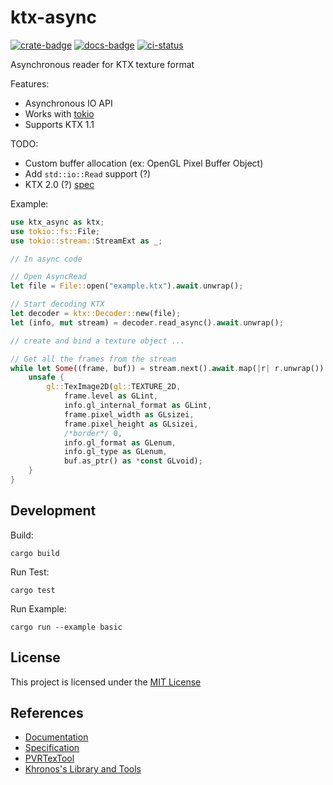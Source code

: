 # ktx-async

[![crate-badge]][crate-link] [![docs-badge]][docs-link] [![ci-status]][ci-link]

[crate-badge]: https://img.shields.io/crates/v/ktx-async.svg
[crate-link]: https://crates.io/crates/ktx-async
[docs-badge]: https://docs.rs/ktx-async/badge.svg
[docs-link]: https://docs.rs/ktx-async
[ci-status]: https://travis-ci.com/davll/ktx.svg?branch=master
[ci-link]: https://travis-ci.com/davll/ktx


Asynchronous reader for KTX texture format

Features:

- Asynchronous IO API
- Works with [tokio](https://github.com/tokio-rs/tokio)
- Supports KTX 1.1

TODO:

- Custom buffer allocation (ex: OpenGL Pixel Buffer Object)
- Add `std::io::Read` support (?)
- KTX 2.0 (?) [spec](http://github.khronos.org/KTX-Specification/)

Example:

```rust
use ktx_async as ktx;
use tokio::fs::File;
use tokio::stream::StreamExt as _;

// In async code

// Open AsyncRead
let file = File::open("example.ktx").await.unwrap();

// Start decoding KTX
let decoder = ktx::Decoder::new(file);
let (info, mut stream) = decoder.read_async().await.unwrap();

// create and bind a texture object ...

// Get all the frames from the stream
while let Some((frame, buf)) = stream.next().await.map(|r| r.unwrap()) {
    unsafe {
        gl::TexImage2D(gl::TEXTURE_2D,
            frame.level as GLint,
            info.gl_internal_format as GLint,
            frame.pixel_width as GLsizei,
            frame.pixel_height as GLsizei,
            /*border*/ 0,
            info.gl_format as GLenum,
            info.gl_type as GLenum,
            buf.as_ptr() as *const GLvoid);
    }
}
```

## Development

Build:

```
cargo build
```

Run Test:

```
cargo test
```

Run Example:

```
cargo run --example basic
```

## License

This project is licensed under the [MIT License](LICENSE)

## References

- [Documentation](https://www.khronos.org/opengles/sdk/tools/KTX/)
- [Specification](https://www.khronos.org/opengles/sdk/tools/KTX/file_format_spec/)
- [PVRTexTool](https://www.imgtec.com/developers/powervr-sdk-tools/pvrtextool/)
- [Khronos's Library and Tools](https://github.com/KhronosGroup/KTX-Software)
